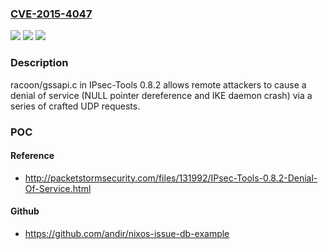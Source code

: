 ### [CVE-2015-4047](https://cve.mitre.org/cgi-bin/cvename.cgi?name=CVE-2015-4047)
![](https://img.shields.io/static/v1?label=Product&message=n%2Fa&color=blue)
![](https://img.shields.io/static/v1?label=Version&message=n%2Fa&color=blue)
![](https://img.shields.io/static/v1?label=Vulnerability&message=n%2Fa&color=brighgreen)

### Description

racoon/gssapi.c in IPsec-Tools 0.8.2 allows remote attackers to cause a denial of service (NULL pointer dereference and IKE daemon crash) via a series of crafted UDP requests.

### POC

#### Reference
- http://packetstormsecurity.com/files/131992/IPsec-Tools-0.8.2-Denial-Of-Service.html

#### Github
- https://github.com/andir/nixos-issue-db-example

